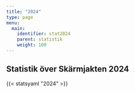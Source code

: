 ```yaml
---
title: "2024"
type: page
menu:
  main:
    identifier: stat2024
    parent: statistik
    weight: 100
---
```


## Statistik över Skärmjakten 2024

{{< statsyaml "2024" >}}
